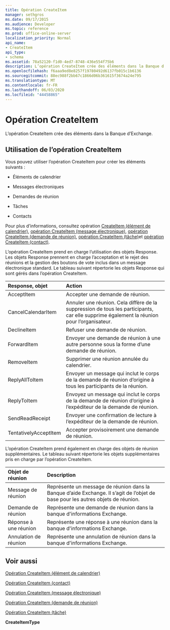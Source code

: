 ```yaml
---
title: Opération CreateItem
manager: sethgros
ms.date: 09/17/2015
ms.audience: Developer
ms.topic: reference
ms.prod: office-online-server
localization_priority: Normal
api_name:
- CreateItem
api_type:
- schema
ms.assetid: 78a52120-f1d0-4ed7-8748-436e554f75b6
description: L’opération CreateItem crée des éléments dans la Banque d’Exchange.
ms.openlocfilehash: f6aaa9ed8e8257f19780492d6137fb015c1b6136
ms.sourcegitcommit: 88ec988f2bb67c1866d06b361615f3674a24e795
ms.translationtype: MT
ms.contentlocale: fr-FR
ms.lasthandoff: 06/03/2020
ms.locfileid: "44458865"
---
```

# <a name="createitem-operation"></a>Opération CreateItem

L’opération CreateItem crée des éléments dans la Banque d’Exchange.
  
## <a name="using-the-createitem-operation"></a>Utilisation de l’opération CreateItem

Vous pouvez utiliser l’opération CreateItem pour créer les éléments suivants :
  
- Éléments de calendrier
    
- Messages électroniques
    
- Demandes de réunion
    
- Tâches
    
- Contacts
    
Pour plus d’informations, consultez opération [CreateItem (élément de calendrier)](createitem-operation-calendar-item.md), [opération CreateItem (message électronique)](createitem-operation-email-message.md), [opération CreateItem (demande de réunion)](createitem-operation-meeting-request.md), [opération CreateItem (tâche)](createitem-operation-task.md)et [opération CreateItem (contact)](createitem-operation-contact.md).
  
L’opération CreateItem prend en charge l’utilisation des objets Response. Les objets Response prennent en charge l’acceptation et le rejet des réunions et la gestion des boutons de vote inclus dans un message électronique standard. Le tableau suivant répertorie les objets Response qui sont gérés dans l’opération CreateItem.
  
|**Response, objet**|**Action**|
|:-----|:-----|
|AcceptItem  <br/> |Accepter une demande de réunion.  <br/> |
|CancelCalendarItem  <br/> |Annuler une réunion. Cela diffère de la suppression de tous les participants, car elle supprime également la réunion pour l’organisateur.  <br/> |
|DeclineItem  <br/> |Refuser une demande de réunion.  <br/> |
|ForwardItem  <br/> |Envoyer une demande de réunion à une autre personne sous la forme d’une demande de réunion.  <br/> |
|RemoveItem  <br/> |Supprimer une réunion annulée du calendrier.  <br/> |
|ReplyAllToItem  <br/> |Envoyer un message qui inclut le corps de la demande de réunion d’origine à tous les participants de la réunion.  <br/> |
|ReplyToItem  <br/> |Envoyez un message qui inclut le corps de la demande de réunion d’origine à l’expéditeur de la demande de réunion.  <br/> |
|SendReadReceipt  <br/> |Envoyer une confirmation de lecture à l’expéditeur de la demande de réunion.  <br/> |
|TentativelyAcceptItem  <br/> |Accepter provisoirement une demande de réunion.  <br/> |
   
L’opération CreateItem prend également en charge des objets de réunion supplémentaires. Le tableau suivant répertorie les objets supplémentaires pris en charge par l’opération CreateItem.
  
|**Objet de réunion**|**Description**|
|:-----|:-----|
|Message de réunion  <br/> |Représente un message de réunion dans la Banque d’aide Exchange. Il s’agit de l’objet de base pour les autres objets de réunion.  <br/> |
|Demande de réunion  <br/> |Représente une demande de réunion dans la banque d'informations Exchange.  <br/> |
|Réponse à une réunion  <br/> |Représente une réponse à une réunion dans la banque d'informations Exchange.  <br/> |
|Annulation de réunion  <br/> |Représente une annulation de réunion dans la banque d'informations Exchange.  <br/> |
   
## <a name="see-also"></a>Voir aussi



[Opération CreateItem (élément de calendrier)](createitem-operation-calendar-item.md)
  
[Opération CreateItem (contact)](createitem-operation-contact.md)
  
[Opération CreateItem (message électronique)](createitem-operation-email-message.md)
  
[Opération CreateItem (demande de réunion)](createitem-operation-meeting-request.md)
  
[Opération CreateItem (tâche)](createitem-operation-task.md)
  
 **CreateItemType**

